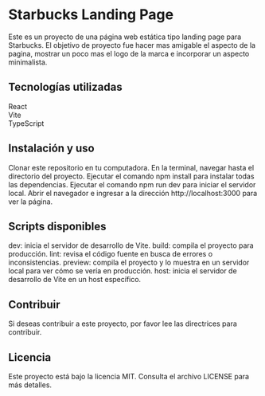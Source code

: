 # Starbucks Landing Page
Este es un proyecto de una página web estática tipo landing page para Starbucks. El objetivo de proyecto fue hacer mas amigable el aspecto de la pagina, mostrar un poco mas el logo de la marca e incorporar un aspecto minimalista.

## Tecnologías utilizadas
React <br/>
Vite <br/>
TypeScript <br/>
## Instalación y uso <br/>
Clonar este repositorio en tu computadora.
En la terminal, navegar hasta el directorio del proyecto.
Ejecutar el comando npm install para instalar todas las dependencias.
Ejecutar el comando npm run dev para iniciar el servidor local.
Abrir el navegador e ingresar a la dirección http://localhost:3000 para ver la página.<br/>
## Scripts disponibles<br/>
dev: inicia el servidor de desarrollo de Vite.
build: compila el proyecto para producción.
lint: revisa el código fuente en busca de errores o inconsistencias.
preview: compila el proyecto y lo muestra en un servidor local para ver cómo se vería en producción.
host: inicia el servidor de desarrollo de Vite en un host específico.<br/>
## Contribuir
Si deseas contribuir a este proyecto, por favor lee las directrices para contribuir.
<br/>
## Licencia
Este proyecto está bajo la licencia MIT. Consulta el archivo LICENSE para más detalles.
